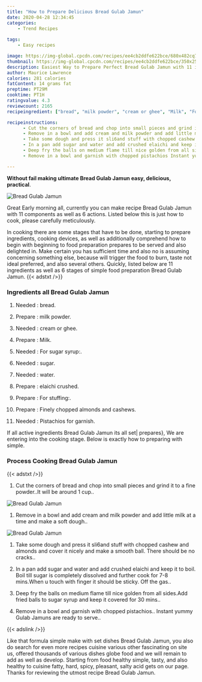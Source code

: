 ```yaml
---
title: "How to Prepare Delicious Bread Gulab Jamun"
date: 2020-04-28 12:34:45
categories:
    - Trend Recipes
    
tags:
    - Easy recipes

image: https://img-global.cpcdn.com/recipes/ee4cb2ddfe622bce/680x482cq70/bread-gulab-jamun-recipe-main-photo.jpg
thumbnail: https://img-global.cpcdn.com/recipes/ee4cb2ddfe622bce/350x250cq70/bread-gulab-jamun-recipe-main-photo.jpg
description: Easiest Way to Prepare Perfect Bread Gulab Jamun with 11 ingredients and 6 stages of easy cooking.
author: Maurice Lawrence
calories: 281 calories
fatContent: 14 grams fat
preptime: PT29M
cooktime: PT1H
ratingvalue: 4.3
reviewcount: 2165
recipeingredient: ["bread", "milk powder", "cream or ghee", "Milk", "For sugar syrup", "sugar", "water", "elaichi crushed", "For stuffing", "Finely chopped almonds and cashews", "Pistachios for garnish"]

recipeinstructions: 
      - Cut the corners of bread and chop into small pieces and grind it to a fine powderIt will be around 1 cup 
      - Remove in a bowl and add cream and milk powder and add little milk at a time and make a soft dough 
      - Take some dough and press it sli6and stuff with chopped cashew and almonds and cover it nicely and make a smooth ball There should be no cracks 
      - In a pan add sugar and water and add crushed elaichi and keep it to boil Boil till sugar is completely dissolved and further cook for 78 minsWhen u touch with finger it should be sticky Off the gas 
      - Deep fry the balls on medium flame till nice golden from all sidesAdd fried balls to sugar syrup and keep it covered for 30 mins 
      - Remove in a bowl and garnish with chopped pistachios Instant yummy Gulab Jamuns are ready to serve

---
```




**Without fail making ultimate Bread Gulab Jamun easy, delicious, practical**. 


![Bread Gulab Jamun](https://img-global.cpcdn.com/recipes/ee4cb2ddfe622bce/680x482cq70/bread-gulab-jamun-recipe-main-photo.jpg "Bread Gulab Jamun")




Great Early morning all, currently you can make recipe Bread Gulab Jamun with 11 components as well as 6 actions. Listed below this is just how to cook, please carefully meticulously.

In cooking there are some stages that have to be done, starting to prepare ingredients, cooking devices, as well as additionally comprehend how to begin with beginning to food preparation prepares to be served and also delighted in. Make certain you has sufficient time and also no is assuming concerning something else, because will trigger the food to burn, taste not ideal preferred, and also several others. Quickly, listed below are 11 ingredients as well as 6 stages of simple food preparation Bread Gulab Jamun.
{{< adstxt />}}

### Ingredients all Bread Gulab Jamun


1. Needed  : bread.

1. Prepare  : milk powder.

1. Needed  : cream or ghee.

1. Prepare  : Milk.

1. Needed  : For sugar syrup:.

1. Needed  : sugar.

1. Needed  : water.

1. Prepare  : elaichi crushed.

1. Prepare  : For stuffing:.

1. Prepare  : Finely chopped almonds and cashews.

1. Needed  : Pistachios for garnish.



If all active ingredients Bread Gulab Jamun its all set| prepares}, We are entering into the cooking stage. Below is exactly how to preparing with simple.

### Process Cooking Bread Gulab Jamun

{{< adstxt />}}


1. Cut the corners of bread and chop into small pieces and grind it to a fine powder..It will be around 1 cup..



![Bread Gulab Jamun](https://img-global.cpcdn.com/steps/a2cbef16dbf68d72/160x128cq70/bread-gulab-jamun-recipe-step-1-photo.jpg" "Bread Gulab Jamun")



1. Remove in a bowl and add cream and milk powder and add little milk at a time and make a soft dough..



![Bread Gulab Jamun](https://img-global.cpcdn.com/steps/51eca3bb3b1888ce/160x128cq70/bread-gulab-jamun-recipe-step-2-photo.jpg" "Bread Gulab Jamun")



1. Take some dough and press it sli6and stuff with chopped cashew and almonds and cover it nicely and make a smooth ball. There should be no cracks..



1. In a pan add sugar and water and add crushed elaichi and keep it to boil. Boil till sugar is completely dissolved and further cook for 7-8 mins.When u touch with finger it should be sticky. Off the gas..



1. Deep fry the balls on medium flame till nice golden from all sides.Add fried balls to sugar syrup and keep it covered for 30 mins..



1. Remove in a bowl and garnish with chopped pistachios.. Instant yummy Gulab Jamuns are ready to serve..





{{< adslink />}}

Like that formula simple make with set dishes Bread Gulab Jamun, you also do search for even more recipes cuisine various other fascinating on site us, offered thousands of various dishes globe food and we will remain to add as well as develop. Starting from food healthy simple, tasty, and also healthy to cuisine fatty, hard, spicy, pleasant, salty acid gets on our page. Thanks for reviewing the utmost recipe Bread Gulab Jamun.
